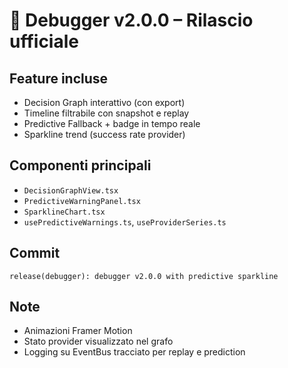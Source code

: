# 🧠 Debugger v2.0.0 – Rilascio ufficiale

## Feature incluse
- Decision Graph interattivo (con export)
- Timeline filtrabile con snapshot e replay
- Predictive Fallback + badge in tempo reale
- Sparkline trend (success rate provider)

## Componenti principali
- `DecisionGraphView.tsx`
- `PredictiveWarningPanel.tsx`
- `SparklineChart.tsx`
- `usePredictiveWarnings.ts`, `useProviderSeries.ts`

## Commit
```
release(debugger): debugger v2.0.0 with predictive sparkline
```

## Note
- Animazioni Framer Motion
- Stato provider visualizzato nel grafo
- Logging su EventBus tracciato per replay e prediction 